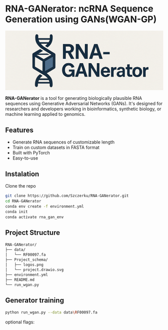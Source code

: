 <!-- # GANbert-RNA -->
<!-- ## Project Schema -->
<!-- ![Diagram](Project_schema/project.drawio.svg) -->

# RNA-GANerator: ncRNA Sequence Generation using GANs(WGAN-GP)
![Logo](Project_schema/logos.png)

**RNA-GANerator** is a tool for generating biologically plausible RNA sequences using Generative Adversarial Networks (GANs). It's designed for researchers and developers working in bioinformatics, synthetic biology, or machine learning applied to genomics.

## Features

- Generate RNA sequences of customizable length
- Train on custom datasets in FASTA format
- Built with PyTorch
- Easy-to-use

## Instalation

Clone the repo

```bash
git clone https://github.com/Szczerku/RNA-GANerator.git
cd RNA-GANerator
conda env create -f environment.yml
conda init
conda activate rna_gan_env
```
## Project Structure

```plaintext
RNA-GANerator/
├── data/
│   └── RF00097.fa
├── Project_schema/
│   ├── logos.png
│   └── project.drawio.svg
├── environment.yml
├── README.md
└── run_wgan.py
```

## Generator training

```bash
python run_wgan.py --data data\RF00097.fa
```

optional flags:

